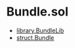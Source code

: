# Bundle.sol

<!-- START_INDEX -->
- [library.BundleLib](./library.BundleLib.md)
- [struct.Bundle](./struct.Bundle.md)
<!-- END_INDEX -->
